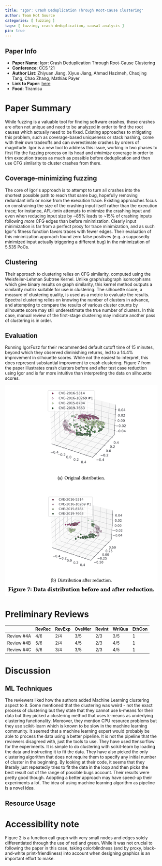 ```yaml
---
title: "Igor: Crash Deduplication Through Root-Cause Clustering"
author: Team Hot Source
categories: [ fuzzing ]
tags: [ fuzzing, crash deduplication, causal analysis ]
pin: true
---
```


## Paper Info
- **Paper Name**: Igor: Crash Deduplication Through Root-Cause Clustering
- **Conference**: CCS '21
- **Author List**: Zhiyuan Jiang, Xiyue Jiang, Ahmad Hazimeh, Chaojing Tang, Chao Zhang, Mathias Payer
- **Link to Paper**: [here](https://netsec.ccert.edu.cn/publications/ccs21-igor)
- **Food**: Tiramisu

# Paper Summary

While fuzzing is a valuable tool for finding software crashes, these crashes are often not unique and need to be analyzed in order to find the root causes which actually need to be fixed.
Existing approaches to mitigating this problem, such as coverage-based uniqueness or stack hashing, come with their own tradeoffs and can overestimate crashes by orders of magnitude.
Igor is a new tool to address this issue, working in two phases to first flip the fuzzing process on its head and *minimize* coverage in order to trim execution traces as much as possible before deduplication and then use CFG similarity to cluster crashes from there.

## Coverage-minimizing fuzzing

The core of Igor's approach is to attempt to turn all crashes into the shortest possible path to reach that same bug, hopefully removing redundant info or noise from the execution trace.
Existing approaches focus on constraining the size of the crashing input itself rather than the execution trace; for instance, AFL-tmin attempts to minimize the crashing input and even when reducing input size by ~85% leads to ~15% of crashing inputs following *more* CFG edges than before minimization.
Clearly input minimization is far from a perfect proxy for trace minimization, and as such Igor's fitness function favors traces with fewer edges.
Their evaluation of this minimization approach found zero false positives (e.g. a supposedly minimized input actually triggering a different bug) in the minimization of 5,535 PoCs.

## Clustering

Their approach to clustering relies on CFG similarity, computed using the Weisfeiler-Lehman Subtree Kernel.
Unlike graph/subgraph isomorphisms which give binary results on graph similarity, this kernel method outputs a similarity matrix suitable for use in clustering.
The silhouette score, a measure of clustering quality, is used as a metric to evaluate the results.
Spectral clustering relies on knowing the number of clusters in advance, and attempting to compare the results of various cluster counts by silhouette score may still underestimate the true number of clusters.
In this case, manual review of the first-stage clustering may indicate another pass of clustering is in order.

## Evaluation
Running IgorFuzz for their recommended default cutoff time of 15 minutes, beyond which they observed diminishing returns, led to a 14.4% improvement in silhouette scores.
While not the easiest to interpret, this does represent substantial improvment to crash clustering.
Figure 7 from the paper illustrates crash clusters before and after test case reduction using Igor and is far more intuitive than interpreting the data on silhouette scores.

![](/assets/img/2022-03-02-igor-crash-deduplication/fig7.png)

# Preliminary Reviews

|            | RevRec | RevExp | OveMer | RevInt | WriQua | EthCon |
| ---------- | ------ | ------ | ------ | ------ | ------ | ------ |
| Review #4A | 4/6    | 2/4    | 3/5    | 2/3    | 3/5    | 1      |
| Review #4B | 5/6    | 2/4    | 4/5    | 2/3    | 4/5    | 1      |
| Review #4C | 5/6    | 3/4    | 3/5    | 2/3    | 4/5    | 1      |

# Discussion

## ML Techniques

The reviewers liked how the authors added Machine Learning clustering aspect to it. Some mentioned that the clustering was weird - not the exact process of clustering but they state that they cannot use k-means for their data but they picked a clustering method that uses k-means as underlying clustering functionality. Moreover, they mention CPU resource problems but they use scikit-learn which is known to be slow in the machine learning community. It seemed that a machine learning expert would probably be able to process the data using a better pipeline. It is not the pipeline that the reviewers disagreed with, just the tools to use. They have used ttensorflow for the experiments. It is simple to do clustering with scikit-learn by loading the data and instructing it to fit the data. They have also picked the only clustering algorithm that does not require them to specify any initial number of cluster in the beginning. By looking at their code, it seems that they literally just repeatedly tries to fit the data in the loop and then picks the best result out of the range of possible bugs account. Their results were pretty good though. Adopting a better approach may have speed-up their experiments a lot. The idea of using machine learning algorithm as pipeline is a novel idea. 

## Resource Usage

# Accessibility note

Figure 2 is a function call graph with very small nodes and edges solely differentiated through the use of red and green.
While it was not crucial to following the paper in this case, taking colorblindness (and by proxy, black-and-white print-friendliness) into account when designing graphics is an important effort to make.
